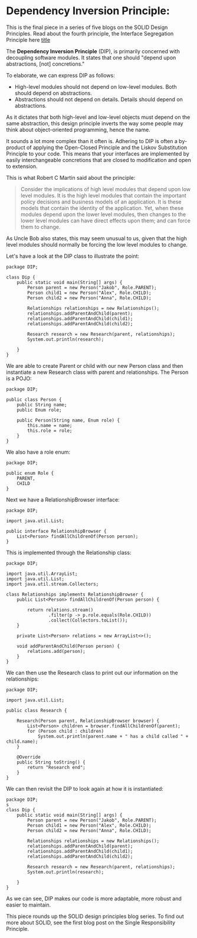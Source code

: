 # Dependency Inversion Principle:

This is the final piece in a series of five blogs on the SOLID Design Principles. Read about the fourth principle, the Interface Segregation Principle here [title](https://www.example.com)

The **Dependency Inversion Principle** (DIP), is primarily concerned with decoupling software modules. It states that one should "depend upon abstractions, [not] concretions."


To elaborate, we can express DIP as follows:

- High-level modules should not depend on low-level modules. Both should depend on abstractions.
- Abstractions should not depend on details. Details should depend on abstractions.

As it dictates that both high-level and low-level objects must depend on the same abstraction, this design principle inverts the way some people may think about object-oriented programming, hence the name.

It sounds a lot more complex than it often is. Adhering to DIP is often a by-product of applying the Open-Closed Principle and the Liskov Substitution Principle to your code. This means that your interfaces are implemented by easily interchangeable concretions that are closed to modification and open to extension.

This is what Robert C Martin said about the principle:

> Consider the implications of high level modules that depend upon low level modules. It is the high level modules that contain the important policy decisions and business models of an application. It is these models that contain the identity of the application. Yet, when these modules depend upon the lower level modules, then changes to the lower level modules can have direct effects upon them; and can force them to change.

As Uncle Bob also states, this may seem unusual to us, given that the high level modules should normally be forcing the low level modules to change. 

Let's have a look at the DIP class to illustrate the point:
```
package DIP;

class Dip {
    public static void main(String[] args) {
        Person parent = new Person("Jakob", Role.PARENT);
        Person child1 = new Person("Alex", Role.CHILD);
        Person child2 = new Person("Anna", Role.CHILD);

        Relationships relationships = new Relationships();
        relationships.addParentAndChild(parent);
        relationships.addParentAndChild(child1);
        relationships.addParentAndChild(child2);

        Research research = new Research(parent, relationships);
        System.out.println(research);

    }
}
```
We are able to create Parent or child with our new Person class and then instantiate a new Research class with parent and relationships. The Person is a POJO:
```
package DIP;

public class Person {
    public String name;
    public Enum role;

    public Person(String name, Enum role) {
        this.name = name;
        this.role = role;
    }
}
```
We also have a role enum:
```
package DIP;

public enum Role {
    PARENT,
    CHILD
}
```
Next we have a RelationshipBrowser interface:
```
package DIP;

import java.util.List;

public interface RelationshipBrowser {
    List<Person> findAllChildrenOf(Person person);
}
```
This is implemented through the Relationship class:
```
package DIP;

import java.util.ArrayList;
import java.util.List;
import java.util.stream.Collectors;

class Relationships implements RelationshipBrowser {
    public List<Person> findAllChildrenOf(Person person) {

        return relations.stream()
                .filter(p -> p.role.equals(Role.CHILD))
                .collect(Collectors.toList());
    }

    private List<Person> relations = new ArrayList<>();

    void addParentAndChild(Person person) {
        relations.add(person);
    }
}
```
We can then use the Research class to print out our information on the relationships:
```
package DIP;

import java.util.List;

public class Research {

    Research(Person parent, RelationshipBrowser browser) {
        List<Person> children = browser.findAllChildrenOf(parent);
        for (Person child : children)
            System.out.println(parent.name + " has a child called " + child.name);
    }

    @Override
    public String toString() {
        return "Research end";
    }
}
```
We can then revisit the DIP to look again at how it is instantiated:
```
package DIP;
s
class Dip {
    public static void main(String[] args) {
        Person parent = new Person("Jakob", Role.PARENT);
        Person child1 = new Person("Alex", Role.CHILD);
        Person child2 = new Person("Anna", Role.CHILD);

        Relationships relationships = new Relationships();
        relationships.addParentAndChild(parent);
        relationships.addParentAndChild(child1);
        relationships.addParentAndChild(child2);

        Research research = new Research(parent, relationships);
        System.out.println(research);

    }
}
```
As we can see, DIP makes our code is more adaptable, more robust and easier to maintain.

This piece rounds up the SOLID design principles blog series. To find out more about SOLID, see the first blog post on the Single Responsibility Principle. 
